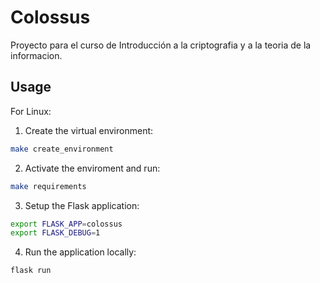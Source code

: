 # Colossus

Proyecto para el curso de Introducción a la criptografia y a la teoria de la informacion.

## Usage
For Linux:

1. Create the virtual environment:

```bash
make create_environment
```
2. Activate the enviroment and run:
```bash
make requirements
```
3. Setup the Flask application:
```bash
export FLASK_APP=colossus
export FLASK_DEBUG=1
```
4. Run the application locally:
```bash
flask run
```

